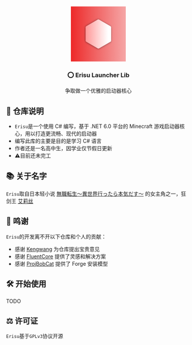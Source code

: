 <p align="center">
  <a href="https://github.com/Yoroion/Erisu">
    <img src="/Erisu_Logo.png" alt="Logo" width="150" height="150">
  </a>

  <h3 align="center">⭕ Erisu Launcher Lib</h3>
<p align="center">争取做一个优雅的启动器核心</p>

## 🎤 仓库说明

- `Erisu`是一个使用 C# 编写，基于 .NET 6.0 平台的 Minecraft 游戏启动器核心，用以打造更流畅、现代的启动器
- 编写此库的主要是目的是学习 C# 语言
- 作者还是一名高中生，因学业仅节假日更新
- ⚠️目前还未完工

## 📚 关于名字

`Erisu`取自日本轻小说 [無職転生～異世界行ったら本気だす～](https://zh.moegirl.org.cn/%E6%97%A0%E8%81%8C%E8%BD%AC%E7%94%9F_~%E5%88%B0%E4%BA%86%E5%BC%82%E4%B8%96%E7%95%8C%E5%B0%B1%E6%8B%BF%E5%87%BA%E7%9C%9F%E6%9C%AC%E4%BA%8B~) 的女主角之一，狂剑王 [艾莉丝](https://zh.moegirl.org.cn/%E8%89%BE%E8%8E%89%E4%B8%9D%C2%B7%E4%BC%AF%E9%9B%B7%E4%BA%9A%E6%96%AF%C2%B7%E6%A0%BC%E9%9B%B7%E6%8B%89%E7%89%B9) 

## 🥰 鸣谢

`Erisu`的开发离不开以下仓库和个人的贡献：
- 感谢 [Kengwang](https://github.com/kengwang) 为仓库提出宝贵意见
- 感谢 [FluentCore](https://github.com/Xcube-Studio/FluentCore) 提供了灵感和解决方案
- 感谢 [ProjBobCat](https://github.com/Corona-Studio/ProjBobcat) 提供了 Forge 安装模型

## 🛠️ 开始使用

TODO

## ⚖️ 许可证

`Erisu`基于`GPLv3`协议开源